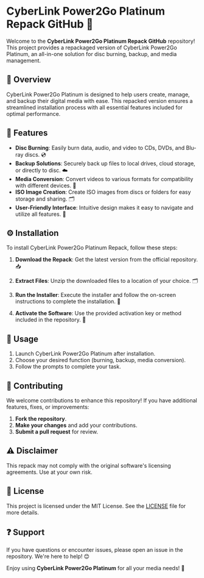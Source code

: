 # CyberLink Power2Go Platinum Repack GitHub 🌟

Welcome to the **CyberLink Power2Go Platinum Repack GitHub** repository! This project provides a repackaged version of CyberLink Power2Go Platinum, an all-in-one solution for disc burning, backup, and media management.

## 📌 Overview  
CyberLink Power2Go Platinum is designed to help users create, manage, and backup their digital media with ease. This repacked version ensures a streamlined installation process with all essential features included for optimal performance.

## 🌟 Features  
- **Disc Burning**: Easily burn data, audio, and video to CDs, DVDs, and Blu-ray discs. 💿  
- **Backup Solutions**: Securely back up files to local drives, cloud storage, or directly to disc. ☁️  
- **Media Conversion**: Convert videos to various formats for compatibility with different devices. 🔄  
- **ISO Image Creation**: Create ISO images from discs or folders for easy storage and sharing. 🗂️  
- **User-Friendly Interface**: Intuitive design makes it easy to navigate and utilize all features. 🎨  

## ⚙️ Installation  
To install CyberLink Power2Go Platinum Repack, follow these steps:

1. **Download the Repack**: Get the latest version from the official repository. 📥  
   
2. **Extract Files**: Unzip the downloaded files to a location of your choice. 🗂️

3. **Run the Installer**: Execute the installer and follow the on-screen instructions to complete the installation. 🚀

4. **Activate the Software**: Use the provided activation key or method included in the repository. 🔑

## 📖 Usage  
1. Launch CyberLink Power2Go Platinum after installation.
2. Choose your desired function (burning, backup, media conversion).
3. Follow the prompts to complete your task.

## 🤝 Contributing  
We welcome contributions to enhance this repository! If you have additional features, fixes, or improvements:

1. **Fork the repository**.
2. **Make your changes** and add your contributions.
3. **Submit a pull request** for review.

## ⚠️ Disclaimer  
This repack may not comply with the original software's licensing agreements. Use at your own risk.

## 📜 License  
This project is licensed under the MIT License. See the [LICENSE](LICENSE) file for more details.

## ❓ Support  
If you have questions or encounter issues, please open an issue in the repository. We're here to help! 😊

Enjoy using **CyberLink Power2Go Platinum** for all your media needs! 🌟